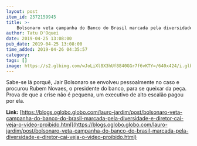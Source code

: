 ```yaml
---
layout: post
item_id: 2572159945
title: >-
    Bolsonaro veta campanha do Banco do Brasil marcada pela diversidade e diretor cai — veja o vídeo proibido
author: Tatu D'Oquei
date: 2019-04-25 13:08:00
pub_date: 2019-04-25 13:08:00
time_added: 2019-04-26 04:35:57
category: 
tags: []
image: https://s2.glbimg.com/wJoLiXl8X3hUf8840GGr7f6vKTY=/640x424/i.glbimg.com/og/ig/infoglobo1/f/original/2019/04/25/1.jpg
---
```


Sabe-se lá porquê, Jair Bolsonaro se envolveu pessoalmente no caso e procurou Rubem Novaes, o presidente do banco, para se queixar da peça. Prova de que a crise não é pequena, um executivo de alto escalão pagou por ela.

**Link:** [https://blogs.oglobo.globo.com/lauro-jardim/post/bolsonaro-veta-campanha-do-banco-do-brasil-marcada-pela-diversidade-e-diretor-cai-veja-o-video-proibido.html](https://blogs.oglobo.globo.com/lauro-jardim/post/bolsonaro-veta-campanha-do-banco-do-brasil-marcada-pela-diversidade-e-diretor-cai-veja-o-video-proibido.html)

